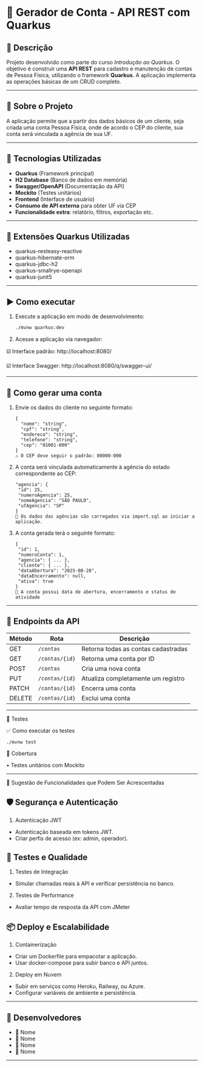 # 🏦 Gerador de Conta - API REST com Quarkus

## 📘 Descrição

Projeto desenvolvido como parte do curso *Introdução ao Quarkus*. O objetivo é construir uma **API REST** para cadastro e manutenção de contas de Pessoa Física, utilizando o framework **Quarkus**. A aplicação implementa as operações básicas de um CRUD completo.

---
## 🚀 Sobre o Projeto

A aplicação permite que a partir dos dados básicos de um cliente, seja criada uma conta Pessoa Física, onde de acordo o CEP do cliente, sua conta será vinculada a agência de sua UF.

---
## 💾 Tecnologias Utilizadas

- **Quarkus** (Framework principal)
- **H2 Database** (Banco de dados em memória)
- **Swagger/OpenAPI** (Documentação da API)
- **Mockito** (Testes unitários)
- **Frontend** (Interface de usuário)
- **Consumo de API externa** para obter UF via CEP
- **Funcionalidade extra**: relatório, filtros, exportação etc.
---

## 🧩 Extensões Quarkus Utilizadas
- quarkus-resteasy-reactive
- quarkus-hibernate-orm
- quarkus-jdbc-h2
- quarkus-smallrye-openapi
- quarkus-junit5

---
## ▶️ Como executar

1. Execute a aplicação em modo de desenvolvimento:
   ```bash
   ./mvnw quarkus:dev

2. Acesse a aplicação via navegador:

☑️ Interface padrão: http://localhost:8080/

☑️ Interface Swagger: http://localhost:8080/q/swagger-ui/

---

## 🧾 Como gerar uma conta

1. Envie os dados do cliente no seguinte formato:
   ```
   {
     "nome": "string",
     "cpf": "string",
     "endereco": "string",
     "telefone": "string",
     "cep": "01001-000"
   }
   ⚠️ O CEP deve seguir o padrão: 00000-000
2. A conta será vinculada automaticamente à agência do estado correspondente ao CEP:
   ``` 
   "agencia": {
    "id": 25,
    "numeroAgencia": 25,
    "nomeAgencia": "SÃO PAULO",
    "ufAgencia": "SP"
   }
   🔹 Os dados das agências são carregados via import.sql ao iniciar a aplicação.
3. A conta gerada terá o seguinte formato:
   ```
   {
    "id": 1,
    "numeroConta": 1,
    "agencia": { ... },
    "cliente": { ... },
    "dataAbertura": "2025-08-28",
    "dataEncerramento": null,
    "ativa": true
   }
   🔸 A conta possui data de abertura, encerramento e status de atividade
---
## 🔗 Endpoints da API

| Método | Rota               | Descrição                                 |
|--------|--------------------|-------------------------------------------|
| GET    | `/contas`          | Retorna todas as contas cadastradas       |
| GET    | `/contas/{id}`     | Retorna uma conta por ID                  |
| POST   | `/contas`          | Cria uma nova conta                       |
| PUT    | `/contas/{id}`     | Atualiza completamente um registro        |
| PATCH  | `/contas/{id}`     | Encerra uma conta                         |
| DELETE | `/contas/{id}`     | Exclui uma conta                          |
---

🧪 Testes

✅ Como executar os testes

`./mvnw test `

🧪 Cobertura

• 	Testes unitários com Mockito

---
🧠 Sugestão de Funcionalidades que Podem Ser Acrescentadas

## 🛡️ Segurança e Autenticação
1. Autenticação JWT
- Autenticação baseada em tokens JWT.
- Criar perfis de acesso (ex: admin, operador).

## 🧪 Testes e Qualidade
1. Testes de Integração
- Simular chamadas reais à API e verificar persistência no banco.
2. Testes de Performance
- Avaliar tempo de resposta da API com JMeter

## 📦 Deploy e Escalabilidade
1. Containerização
- Criar um Dockerfile para empacotar a aplicação.
- Usar docker-compose para subir banco e API juntos.
2. Deploy em Nuvem
- Subir em serviços como Heroku, Railway, ou Azure.
- Configurar variáveis de ambiente e persistência.
---

## 👥 Desenvolvedores

- 👷 Nome
- 👷 Nome
- 👷 Nome
- 👷 Nome
 ---